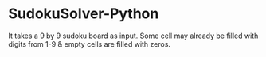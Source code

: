 # SudokuSolver-Python

It takes a 9 by 9 sudoku board as input. Some cell may already be filled with digits from 1-9 & empty cells are filled with zeros.
